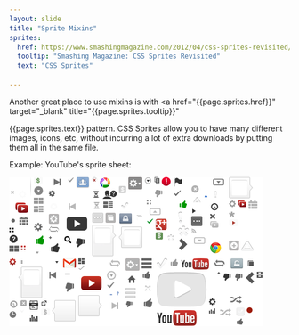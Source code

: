 ```yaml
---
layout: slide
title: "Sprite Mixins"
sprites:
  href: https://www.smashingmagazine.com/2012/04/css-sprites-revisited/
  tooltip: "Smashing Magazine: CSS Sprites Revisited"
  text: "CSS Sprites"

---
```


Another great place to use mixins is with
<a href="{{page.sprites.href}}"
target="_blank"
title="{{page.sprites.tooltip}}"
>
{{page.sprites.text}}
</a>
pattern. CSS Sprites allow you to have many different images, icons,
etc, without incurring a lot of extra downloads by putting them all in
the same file.

Example: YouTube's sprite sheet:

![](images/youtube_sprite.png)
